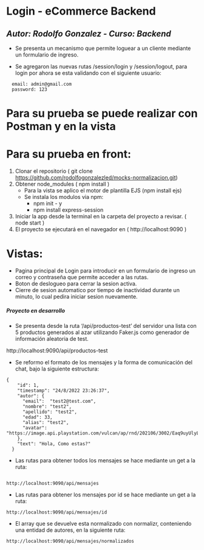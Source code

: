 # Login - eCommerce Backend #

## _Autor: Rodolfo Gonzalez - Curso: Backend_

- Se presenta un mecanismo que permite loguear a un cliente mediante un formulario de ingreso.

- Se agregaron las nuevas rutas /session/login y /session/logout, para login por ahora se esta validando con el siguiente usuario:
```
  email: admin@gmail.com
  password: 123
```
# Para su prueba se puede realizar con Postman y en la vista

# Para su prueba en front:
1.	Clonar el repositorio ( git clone https://github.com/rodolfogonzalezled/mocks-normalizacion.git)
2.	Obtener node_modules ( npm install )
    - Para la vista se aplico el motor de plantilla EJS (npm install ejs)
    - Se instala los modulos via npm:
        - npm init - y
        - npm install express-session
3.	Iniciar la app desde la terminal en la carpeta del proyecto a revisar. ( node start )
4.	El proyecto se ejecutará en el navegador en ( http://localhost:9090 )  

# Vistas:
- Pagina principal de Login para introducir en un formulario de ingreso un correo y contraseña que permite acceder a las rutas.
- Boton de deslogueo para cerrar la sesion activa.
- Cierre de sesion automatico por tiempo de inactividad durante un minuto, lo cual pedira iniciar sesion nuevamente.



##### Proyecto en desarrollo ######


- Se presenta desde la ruta ‘/api/productos-test’ del servidor una lista con 5 productos generados al azar utilizando Faker.js como generador de información aleatoria de test.

http://localhost:9090/api/productos-test


- Se reformo el formato de los mensajes y la forma de comunicación del chat, bajo la siguiente estructura:

```
{
    "id": 1,
    "timestamp": "24/8/2022 23:26:37",
    "autor": {
      "email":  "test2@test.com",
      "nombre": "test2",
      "apellido": "test2",
      "edad": 33,
      "alias": "test2",
      "avatar": "https://image.api.playstation.com/vulcan/ap/rnd/202106/3002/Eaq9uyUlyLZK8L5xTlsPl0rM.png"
    },
    "text": "Hola, Como estas?"
  }
```

- Las rutas para obtener todos los mensajes se hace mediante un get a la ruta:
```

http://localhost:9090/api/mensajes
```

- Las rutas para obtener los mensajes por id se hace mediante un get a la ruta:
```
http://localhost:9090/api/mensajes/id
```

- El array que se devuelve esta normalizado con normalizr, conteniendo una entidad de autores, en la siguiente ruta:

```
http://localhost:9090/api/mensajes/normalizados
```
